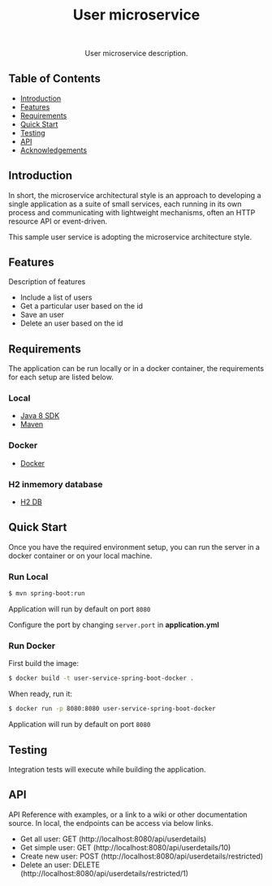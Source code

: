 <h1 align="center"> User microservice </h1> <br>

<p align="center">
  User microservice description.
</p>


## Table of Contents

- [Introduction](#introduction)
- [Features](#features)
- [Requirements](#requirements)
- [Quick Start](#quick-start)
- [Testing](#testing)
- [API](#requirements)
- [Acknowledgements](#acknowledgements)




## Introduction

In short, the microservice architectural style is an approach to developing a single application as a suite of small services, 
each running in its own process and communicating with lightweight mechanisms, often an HTTP resource API or event-driven.

This sample user service is adopting the microservice architecture style.

## Features
Description of features

* Include a list of users
* Get a particular user based on the id
* Save an user
* Delete an user based on the id


## Requirements
The application can be run locally or in a docker container, the requirements for each setup are listed below.

### Local
* [Java 8 SDK](http://www.oracle.com/technetwork/java/javase/downloads/jdk8-downloads-2133151.html)
* [Maven](https://maven.apache.org/download.cgi)


### Docker
* [Docker](https://www.docker.com/get-docker)


### H2 inmemory database
* [H2 DB](https://www.h2database.com/html/main.html)

## Quick Start
Once you have the required environment setup, you can run the server in a docker container or on your local machine.

### Run Local
```bash
$ mvn spring-boot:run
```

Application will run by default on port `8080`

Configure the port by changing `server.port` in __application.yml__


### Run Docker

First build the image:
```bash
$ docker build -t user-service-spring-boot-docker .
```

When ready, run it:
```bash
$ docker run -p 8080:8080 user-service-spring-boot-docker
```

Application will run by default on port `8080`


## Testing
Integration tests will execute while building the application.


## API
API Reference with examples, or a link to a wiki or other documentation source.
In local, the endpoints can be access via below links.

* Get all user: GET (http://localhost:8080/api/userdetails) 
* Get simple user: GET (http://localhost:8080/api/userdetails/10)
* Create new user: POST (http://localhost:8080/api/userdetails/restricted)
* Delete an user: DELETE (http://localhost:8080/api/userdetails/restricted/1)